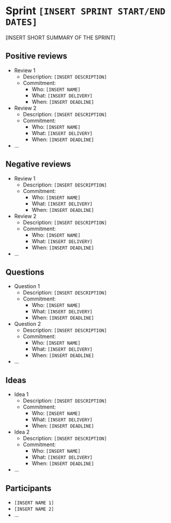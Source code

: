 # Sprint `[INSERT SPRINT START/END DATES]`

[INSERT SHORT SUMMARY OF THE SPRINT]

## Positive reviews

- Review 1
  - Description: `[INSERT DESCRIPTION]`
  - Commitment:
    - Who: `[INSERT NAME]`
    - What: `[INSERT DELIVERY]`
    - When: `[INSERT DEADLINE]`
- Review 2
  - Description: `[INSERT DESCRIPTION]`
  - Commitment:
    - Who: `[INSERT NAME]`
    - What: `[INSERT DELIVERY]`
    - When: `[INSERT DEADLINE]`
- …

## Negative reviews

- Review 1
  - Description: `[INSERT DESCRIPTION]`
  - Commitment:
    - Who: `[INSERT NAME]`
    - What: `[INSERT DELIVERY]`
    - When: `[INSERT DEADLINE]`
- Review 2
  - Description: `[INSERT DESCRIPTION]`
  - Commitment:
    - Who: `[INSERT NAME]`
    - What: `[INSERT DELIVERY]`
    - When: `[INSERT DEADLINE]`
- …

## Questions

- Question 1
  - Description: `[INSERT DESCRIPTION]`
  - Commitment:
    - Who: `[INSERT NAME]`
    - What: `[INSERT DELIVERY]`
    - When: `[INSERT DEADLINE]`
- Question 2
  - Description: `[INSERT DESCRIPTION]`
  - Commitment:
    - Who: `[INSERT NAME]`
    - What: `[INSERT DELIVERY]`
    - When: `[INSERT DEADLINE]`
- …

## Ideas

- Idea 1
  - Description: `[INSERT DESCRIPTION]`
  - Commitment:
    - Who: `[INSERT NAME]`
    - What: `[INSERT DELIVERY]`
    - When: `[INSERT DEADLINE]`
- Idea 2
  - Description: `[INSERT DESCRIPTION]`
  - Commitment:
    - Who: `[INSERT NAME]`
    - What: `[INSERT DELIVERY]`
    - When: `[INSERT DEADLINE]`
- …

## Participants

- `[INSERT NAME 1]`
- `[INSERT NAME 2]`
- …
